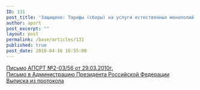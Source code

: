 ```yaml
---
ID: 131
post_title: 'Защищено: Тарифы (сборы) на услуги естественных монополий на речном транспор'
author: apsrt
post_excerpt: ""
layout: post
permalink: /base/articles/131
published: true
post_date: 2010-04-16 16:55:00
---
```

<a href="http://www.apsrt.ru/docs/stebunovoi.doc"><span style="text-decoration:underline;"> Письмо АПСРТ №2-03/56 от 29.03.2010г.</span></a><br />
<a href="http://www.apsrt.ru/docs/2-03-124.doc"><span style="text-decoration:underline;"> Письмо в Администрацию Президента Российской Федерации</span></a><br />
<a href="http://www.apsrt.ru/docs/vipiska.doc"><span style="text-decoration:underline;"> Выписка из протокола</span></a>